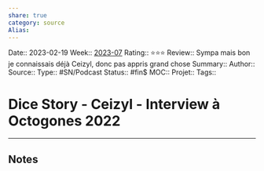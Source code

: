 ```yaml
---
share: true 
category: source
Alias:
---
```

Date:: 2023-02-19
Week:: [2023-07](../week/2023-07.md)
Rating:: ⭐⭐⭐
Review:: Sympa mais bon je connaissais déjà Ceizyl, donc pas appris grand chose
Summary:: 
Author::
Source:: 
Type:: #SN/Podcast 
Status:: #fin$
MOC::
Projet:: 
Tags:: 

# Dice Story - Ceizyl - Interview à Octogones 2022


***

## Notes
